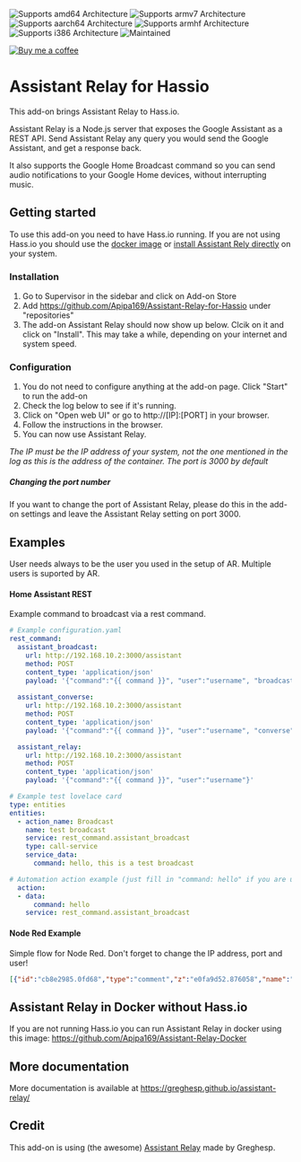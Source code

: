 ![Supports amd64 Architecture][amd64-shield]
![Supports armv7 Architecture][armv7-shield]
![Supports aarch64 Architecture][aarch64-shield]
![Supports armhf Architecture][armhf-shield]
![Supports i386 Architecture][i386-shield]
![Maintained][maintained-shield]

[![Buy me a coffee][buymeacoffee-shield]][buymeacoffee]

# Assistant Relay for Hassio
This add-on brings Assistant Relay to Hass.io.

Assistant Relay is a Node.js server that exposes the Google Assistant as a REST API. Send Assistant Relay any query you would send the Google Assistant, and get a response back.

It also supports the Google Home Broadcast command so you can send audio notifications to your Google Home devices, without interrupting music.


## Getting started

To use this add-on you need to have Hass.io running. If you are not using Hass.io you should use the [docker image](https://github.com/Apipa169/Assistant-Relay-Docker) or [install Assistant Rely directly](https://greghesp.github.io/assistant-relay/docs/getting-started/installation) on your system.

### Installation

1. Go to Supervisor in the sidebar and click on Add-on Store
2. Add https://github.com/Apipa169/Assistant-Relay-for-Hassio under "repositories"
2. The add-on Assistant Relay should now show up below. Clcik on it and click on "Install". This may take a while, depending on your internet and system speed.

### Configuration

1. You do not need to configure anything at the add-on page. Click "Start" to run the add-on
2. Check the log below to see if it's running.
3. Click on "Open web UI" or go to http://[IP]:[PORT] in your browser.
4. Follow the instructions in the browser.
5. You can now use Assistant Relay.

*The IP must be the IP address of your system, not the one mentioned in the log as this is the address of the container. The port is 3000 by default*

##### Changing the port number
If you want to change the port of Assistant Relay, please do this in the add-on settings and leave the Assistant Relay setting on port 3000. 


## Examples
User needs always to be the user you used in the setup of AR. Multiple users is suported by AR.

#### Home Assistant REST
Example command to broadcast via a rest command.
```yaml
# Example configuration.yaml
rest_command:
  assistant_broadcast:
    url: http://192.168.10.2:3000/assistant
    method: POST
    content_type: 'application/json'
    payload: '{"command":"{{ command }}", "user":"username", "broadcast":true}'
    
  assistant_converse:
    url: http://192.168.10.2:3000/assistant
    method: POST
    content_type: 'application/json'
    payload: '{"command":"{{ command }}", "user":"username", "converse":true}'

  assistant_relay:
    url: http://192.168.10.2:3000/assistant
    method: POST
    content_type: 'application/json'
    payload: '{"command":"{{ command }}", "user":"username"}'
```
```yaml
# Example test lovelace card
type: entities
entities:
  - action_name: Broadcast
    name: test broadcast
    service: rest_command.assistant_broadcast
    type: call-service
    service_data:
      command: hello, this is a test broadcast
```
```yaml
# Automation action example (just fill in "command: hello" if you are using the editor)
  action:
  - data:
      command: hello
    service: rest_command.assistant_broadcast
```

#### Node Red Example
Simple flow for Node Red. Don't forget to change the IP address, port and user!
```json
[{"id":"cb8e2985.0fd68","type":"comment","z":"e0fa9d52.876058","name":"Broadcast via Google Home","info":"","x":180,"y":180,"wires":[]},{"id":"37f701c2.826d96","type":"delay","z":"e0fa9d52.876058","name":"","pauseType":"rate","timeout":"5","timeoutUnits":"seconds","rate":"1","nbRateUnits":"10","rateUnits":"second","randomFirst":"1","randomLast":"5","randomUnits":"seconds","drop":true,"x":320,"y":220,"wires":[["d087aae2.ab98e"]]},{"id":"eba065b9.0d066","type":"http request","z":"e0fa9d52.876058","name":"post","method":"POST","ret":"obj","paytoqs":false,"url":"http://192.168.1.2:3000/assistant","tls":"","persist":false,"proxy":"","authType":"","x":730,"y":220,"wires":[[]]},{"id":"d087aae2.ab98e","type":"function","z":"e0fa9d52.876058","name":"set payload and headers","func":"msg.message = msg.payload;\nmsg.payload = {\n    \"name\": \"username\",\n    \"command\": msg.message,\n    \"broadcast\": true\n};\nmsg.headers = {};\nmsg.headers['Content-Type'] = 'application/json';\nreturn msg;","outputs":1,"noerr":0,"x":530,"y":220,"wires":[["eba065b9.0d066"]]},{"id":"e63ec3ee.7abb68","type":"inject","z":"e0fa9d52.876058","name":"","topic":"","payload":"Hello everyone!","payloadType":"str","repeat":"","crontab":"","once":false,"onceDelay":0.1,"x":140,"y":220,"wires":[["37f701c2.826d96"]]}]
```

## Assistant Relay in Docker without Hass.io
If you are not running Hass.io you can run Assistant Relay in docker using this image: https://github.com/Apipa169/Assistant-Relay-Docker

## More documentation
More documentation is available at https://greghesp.github.io/assistant-relay/ 


## Credit
This add-on is using (the awesome) [Assistant Relay](https://github.com/greghesp/assistant-relay) made by Greghesp. 


[buymeacoffee-shield]: https://www.buymeacoffee.com/assets/img/guidelines/download-assets-sm-2.svg
[buymeacoffee]: https://www.buymeacoffee.com/apipa
[aarch64-shield]: https://img.shields.io/badge/aarch64-no-red.svg
[amd64-shield]: https://img.shields.io/badge/amd64-yes-green.svg
[armhf-shield]: https://img.shields.io/badge/armhf-no-red.svg
[armv7-shield]: https://img.shields.io/badge/armv7-yes-green.svg
[i386-shield]: https://img.shields.io/badge/i386-no-red.svg
[maintained-shield]: https://img.shields.io/badge/maintained-yes-green.svg
